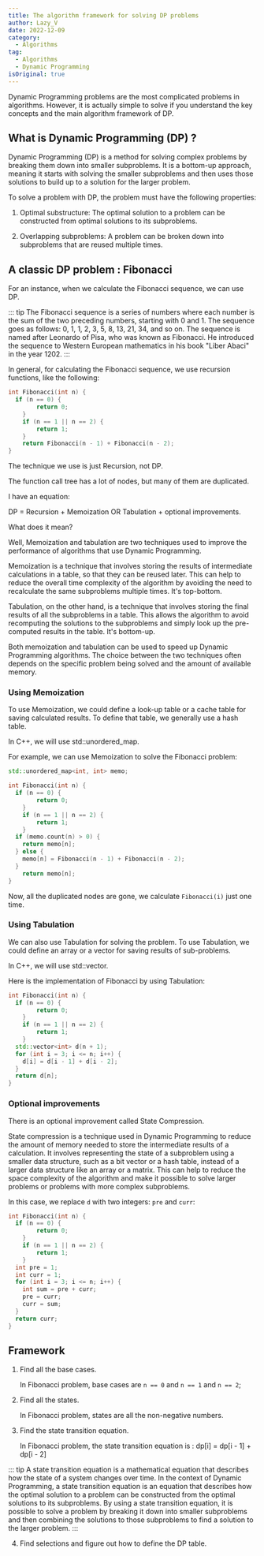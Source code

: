 ```yaml
---
title: The algorithm framework for solving DP problems
author: Lazy_V
date: 2022-12-09
category:
  - Algorithms
tag:
  - Algorithms
  - Dynamic Programming
isOriginal: true
---
```


Dynamic Programming problems are the most complicated problems in algorithms. However, it is actually simple to solve if you understand the key concepts and the main algorithm framework of DP.

<!-- more -->

## What is Dynamic Programming (DP) ?

Dynamic Programming (DP) is a method for solving complex problems by breaking them down into smaller subproblems. It is a bottom-up approach, meaning it starts with solving the smaller subproblems and then uses those solutions to build up to a solution for the larger problem.

To solve a problem with DP, the problem must have the following properties:

1. Optimal substructure: The optimal solution to a problem can be constructed from optimal solutions to its subproblems.

2. Overlapping subproblems: A problem can be broken down into subproblems that are reused multiple times.

## A classic DP problem : Fibonacci

For an instance, when we calculate the Fibonacci sequence, we can use DP.

::: tip
The Fibonacci sequence is a series of numbers where each number is the sum of the two preceding numbers, starting with 0 and 1. The sequence goes as follows: 0, 1, 1, 2, 3, 5, 8, 13, 21, 34, and so on. The sequence is named after Leonardo of Pisa, who was known as Fibonacci. He introduced the sequence to Western European mathematics in his book "Liber Abaci" in the year 1202.
:::

In general, for calculating the Fibonacci sequence, we use recursion functions, like the following:

```cpp
int Fibonacci(int n) {
  if (n == 0) {
		return 0;
	}
	if (n == 1 || n == 2) {
		return 1;
	}
	return Fibonacci(n - 1) + Fibonacci(n - 2);
}
```

The technique we use is just Recursion, not DP.

The function call tree has a lot of nodes, but many of them are duplicated.

I have an equation:

DP = Recursion + Memoization OR Tabulation + optional improvements.

What does it mean?

Well, Memoization and tabulation are two techniques used to improve the performance of algorithms that use Dynamic Programming.

Memoization is a technique that involves storing the results of intermediate calculations in a table, so that they can be reused later. This can help to reduce the overall time complexity of the algorithm by avoiding the need to recalculate the same subproblems multiple times. It's top-bottom.

Tabulation, on the other hand, is a technique that involves storing the final results of all the subproblems in a table. This allows the algorithm to avoid recomputing the solutions to the subproblems and simply look up the pre-computed results in the table. It's bottom-up.

Both memoization and tabulation can be used to speed up Dynamic Programming algorithms. The choice between the two techniques often depends on the specific problem being solved and the amount of available memory.

### Using Memoization

To use Memoization, we could define a look-up table or a cache table for saving calculated results. To define that table, we generally use a hash table.

In C++, we will use std::unordered_map.

For example, we can use Memoization to solve the Fibonacci problem:

```cpp
std::unordered_map<int, int> memo;

int Fibonacci(int n) {
  if (n == 0) {
		return 0;
	}
	if (n == 1 || n == 2) {
		return 1;
	}
  if (memo.count(n) > 0) {
    return memo[n];
  } else {
    memo[n] = Fibonacci(n - 1) + Fibonacci(n - 2);
  }
	return memo[n];
}
```

Now, all the duplicated nodes are gone, we calculate `Fibonacci(i)` just one time.

### Using Tabulation

We can also use Tabulation for solving the problem. To use Tabulation, we could define an array or a vector for saving results of sub-problems.

In C++, we will use std::vector.

Here is the implementation of Fibonacci by using Tabulation:

```cpp
int Fibonacci(int n) {
  if (n == 0) {
		return 0;
	}
	if (n == 1 || n == 2) {
		return 1;
	}
  std::vector<int> d(n + 1);
  for (int i = 3; i <= n; i++) {
    d[i] = d[i - 1] + d[i - 2];
  }
  return d[n];
}
```

### Optional improvements

There is an optional improvement called State Compression.

State compression is a technique used in Dynamic Programming to reduce the amount of memory needed to store the intermediate results of a calculation. It involves representing the state of a subproblem using a smaller data structure, such as a bit vector or a hash table, instead of a larger data structure like an array or a matrix. This can help to reduce the space complexity of the algorithm and make it possible to solve larger problems or problems with more complex subproblems.

In this case, we replace `d` with two integers: `pre` and `curr`:

```cpp
int Fibonacci(int n) {
  if (n == 0) {
		return 0;
	}
	if (n == 1 || n == 2) {
		return 1;
	}
  int pre = 1;
  int curr = 1;
  for (int i = 3; i <= n; i++) {
    int sum = pre + curr;
    pre = curr;
    curr = sum;
  }
  return curr;
}
```

## Framework

1. Find all the base cases.

    In Fibonacci problem, base cases are `n == 0` and `n == 1` and `n == 2`;

2. Find all the states.

    In Fibonacci problem, states are all the non-negative numbers.

3. Find the state transition equation.

    In Fibonacci problem, the state transition equation is : dp[i] = dp[i - 1] + dp[i - 2]

::: tip
A state transition equation is a mathematical equation that describes how the state of a system changes over time. In the context of Dynamic Programming, a state transition equation is an equation that describes how the optimal solution to a problem can be constructed from the optimal solutions to its subproblems. By using a state transition equation, it is possible to solve a problem by breaking it down into smaller subproblems and then combining the solutions to those subproblems to find a solution to the larger problem.
:::

4. Find selections and figure out how to define the DP table.